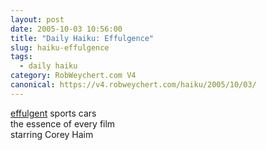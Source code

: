 ```yaml
---
layout: post
date: 2005-10-03 10:56:00
title: "Daily Haiku: Effulgence"
slug: haiku-effulgence
tags:
  - daily haiku
category: RobWeychert.com V4
canonical: https://v4.robweychert.com/haiku/2005/10/03/
---
```


[effulgent](http://dictionary.reference.com/wordoftheday/archive/2005/10/03.html) sports cars  
the essence of every film  
starring Corey Haim